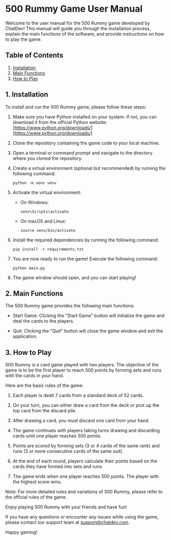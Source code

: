 # 500 Rummy Game User Manual

Welcome to the user manual for the 500 Rummy game developed by ChatDev! This manual will guide you through the installation process, explain the main functions of the software, and provide instructions on how to play the game.

## Table of Contents
1. [Installation](#installation)
2. [Main Functions](#main-functions)
3. [How to Play](#how-to-play)

## 1. Installation <a name="installation"></a>

To install and run the 500 Rummy game, please follow these steps:

1. Make sure you have Python installed on your system. If not, you can download it from the official Python website: [https://www.python.org/downloads/](https://www.python.org/downloads/)

2. Clone the repository containing the game code to your local machine.

3. Open a terminal or command prompt and navigate to the directory where you cloned the repository.

4. Create a virtual environment (optional but recommended) by running the following command:
   ```
   python -m venv venv
   ```

5. Activate the virtual environment:
   - On Windows:
     ```
     venv\Scripts\activate
     ```
   - On macOS and Linux:
     ```
     source venv/bin/activate
     ```

6. Install the required dependencies by running the following command:
   ```
   pip install -r requirements.txt
   ```

7. You are now ready to run the game! Execute the following command:
   ```
   python main.py
   ```

8. The game window should open, and you can start playing!

## 2. Main Functions <a name="main-functions"></a>

The 500 Rummy game provides the following main functions:

- Start Game: Clicking the "Start Game" button will initialize the game and deal the cards to the players.

- Quit: Clicking the "Quit" button will close the game window and exit the application.

## 3. How to Play <a name="how-to-play"></a>

500 Rummy is a card game played with two players. The objective of the game is to be the first player to reach 500 points by forming sets and runs with the cards in your hand.

Here are the basic rules of the game:

1. Each player is dealt 7 cards from a standard deck of 52 cards.

2. On your turn, you can either draw a card from the deck or pick up the top card from the discard pile.

3. After drawing a card, you must discard one card from your hand.

4. The game continues with players taking turns drawing and discarding cards until one player reaches 500 points.

5. Points are scored by forming sets (3 or 4 cards of the same rank) and runs (3 or more consecutive cards of the same suit).

6. At the end of each round, players calculate their points based on the cards they have formed into sets and runs.

7. The game ends when one player reaches 500 points. The player with the highest score wins.

Note: For more detailed rules and variations of 500 Rummy, please refer to the official rules of the game.

Enjoy playing 500 Rummy with your friends and have fun!

If you have any questions or encounter any issues while using the game, please contact our support team at support@chatdev.com.

Happy gaming!

